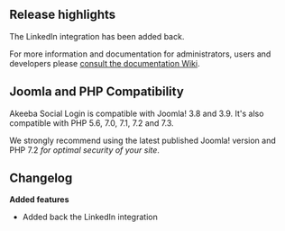## Release highlights
 
The LinkedIn integration has been added back. 
 
For more information and documentation for administrators, users and developers please [consult the documentation Wiki](https://github.com/akeeba/sociallogin/wiki).
 
## Joomla and PHP Compatibility

Akeeba Social Login is compatible with Joomla! 3.8 and 3.9. It's also compatible with PHP 5.6, 7.0, 7.1, 7.2 and 7.3.

We strongly recommend using the latest published Joomla! version and PHP 7.2 _for optimal security of your site_.

## Changelog

**Added features**

* Added back the LinkedIn integration
